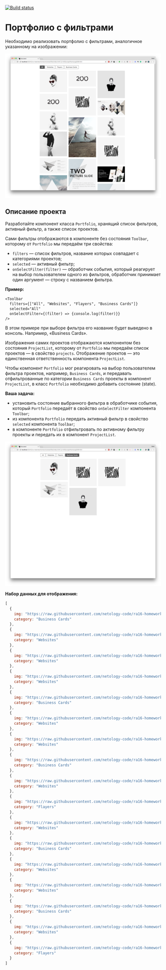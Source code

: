 [![Build status](https://ci.appveyor.com/api/projects/status/v88fko68lpr5hjg4?svg=true)](https://ci.appveyor.com/project/Professor-Severus-Snape/ra-state-filters)

# Портфолио с фильтрами

Необходимо реализовать портфолио с фильтрами, аналогичное указанному на изображении:

![portfolio-all.png](./pic/portfolio-all.png)

## Описание проекта

Разработайте компонент класса `Portfolio`, хранящий список фильтров, активный фильтр, а также список проектов.

Сами фильтры отображаются в компоненте без состояния `Toolbar`, которому от `Portfolio` мы передаём три свойства:
- `filters` — список фильтров, название которых совпадает с категориями проектов;
- `selected` — активный фильтр;
- `onSelectFilter(filter)` — обработчик события, который реагирует на выбор пользователем одного из фильтров, обработчик принимает один аргумент — строку с названием фильтра.

**Пример:**
```
<Toolbar
  filters={["All", "Websites", "Flayers", "Business Cards"]}
  selected="All"
  onSelectFilter={(filter) => {console.log(filter)}}
/>
```

В этом примере при выборе фильтра его название будет выведено в консоль. Например, «Business Cards».

Изображения самих проектов отображаются компонентом без состояния `ProjectList`, которому от `Portfolio` мы передаём список проектов — в свойство `projects`. Отображение проектов — это единственная ответственность компонента `ProjectList`.

Чтобы компонент `Portfolio` мог реагировать на выбор пользователем фильтра проектов, например, `Business Cards`, и передавать отфильтрованные по категории `Business Cards` проекты в компонент `ProjectList`, в класс `Portfolio` необходимо добавить состояние (state).

**Ваша задача:**
- установить состояние выбранного фильтра в обработчике события, который `Portfolio` передаёт в свойство `onSelectFilter` компонента `Toolbar`;
- из компонента `Portfolio` передать активный фильтр в свойство `selected` компонента `Toolbar`;
- в компоненте `Portfolio` отфильтровать по активному фильтру проекты и передать их в компонент `ProjectList`.

![portfolio-cards.png](./pic/portfolio-cards.png)

**Набор данных для отображения:**
```js
[
  {
    img: "https://raw.githubusercontent.com/netology-code/ra16-homeworks/master/events-state/filter/img/mon.jpg",
    category: "Business Cards"
  },
  {
    img: "https://raw.githubusercontent.com/netology-code/ra16-homeworks/master/events-state/filter/img/200.jpg",
    category: "Websites"
  },
  {
    img: "https://raw.githubusercontent.com/netology-code/ra16-homeworks/master/events-state/filter/img/emi_haze.jpg",
    category: "Websites"
  },
  {
    img: "https://raw.githubusercontent.com/netology-code/ra16-homeworks/master/events-state/filter/img/codystretch.jpg",
    category: "Websites"
  },
  {
    img: "https://raw.githubusercontent.com/netology-code/ra16-homeworks/master/events-state/filter/img/Triangle_003.jpg",
    category: "Business Cards"
  },
  {
    img: "https://raw.githubusercontent.com/netology-code/ra16-homeworks/master/events-state/filter/img/place200x290.png",
    category: "Websites"
  },
  {
    img: "https://raw.githubusercontent.com/netology-code/ra16-homeworks/master/events-state/filter/img/200.jpg",
    category: "Websites"
  },
  {
    img: "https://raw.githubusercontent.com/netology-code/ra16-homeworks/master/events-state/filter/img/transmission.jpg",
    category: "Business Cards"
  },
  {
    img: "https://raw.githubusercontent.com/netology-code/ra16-homeworks/master/events-state/filter/img/place200x290_1.png",
    category: "Websites"
  },
  {
    img: "https://raw.githubusercontent.com/netology-code/ra16-homeworks/master/events-state/filter/img/place200x290_2.png",
    category: "Flayers"
  },
  {
    img: "https://raw.githubusercontent.com/netology-code/ra16-homeworks/master/events-state/filter/img/the_ninetys_brand.jpg",
    category: "Websites"
  },
  {
    img: "https://raw.githubusercontent.com/netology-code/ra16-homeworks/master/events-state/filter/img/dia.jpg",
    category: "Business Cards"
  },
  {
    img: "https://raw.githubusercontent.com/netology-code/ra16-homeworks/master/events-state/filter/img/Triangle_350x197.jpg",
    category: "Websites"
  },
  {
    img: "https://raw.githubusercontent.com/netology-code/ra16-homeworks/master/events-state/filter/img/emi_haze.jpg",
    category: "Websites"
  },
  {
    img: "https://raw.githubusercontent.com/netology-code/ra16-homeworks/master/events-state/filter/img/transmission.jpg",
    category: "Business Cards"
  },
  {
    img: "https://raw.githubusercontent.com/netology-code/ra16-homeworks/master/events-state/filter/img/Triangle_350x197_1.jpg",
    category: "Websites"
  },
  {
    img: "https://raw.githubusercontent.com/netology-code/ra16-homeworks/master/events-state/filter/img/place200x290_3.png",
    category: "Flayers"
  }
]
```
